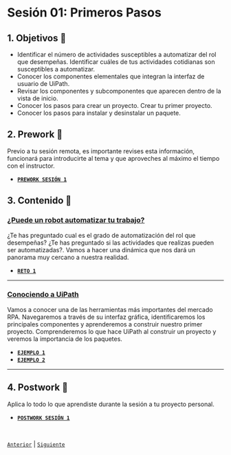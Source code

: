 # Sesión 01: Primeros Pasos

<div>

## 1. Objetivos :dart:

- Identificar el número de actividades susceptibles a automatizar del rol que desempeñas. Identificar cuáles de tus actividades cotidianas son susceptibles a automatizar.
- Conocer los componentes elementales que integran la interfaz de usuario de UiPath.
- Revisar los componentes y subcomponentes que aparecen dentro de la vista de inicio.
- Conocer los pasos para crear un proyecto. Crear tu primer proyecto.
- Conocer los pasos para instalar y desinstalar un paquete.

## 2. Prework :notebook_with_decorative_cover:

Previo a tu sesión remota, es importante revises esta información, funcionará para introducirte al tema y que aproveches al máximo el tiempo con el instructor.

- [**`PREWORK SESIÓN 1`**](https://github.com/bot-jcris/RPA-UiPath-Pepsico-2021/raw/main/Session-01/material/Prework_%20Sesi%C3%B3n%201_%20Primeros%20pasos.pdf)

## 3. Contenido :blue_book:

### <ins>¿Puede un robot automatizar tu trabajo?</ins>

¿Te has preguntado cual es el grado de automatización del rol que desempeñas? ¿Te has preguntado si las actividades que realizas pueden ser automatizadas?. Vamos a hacer una dinámica que nos dará un panorama muy cercano a nuestra realidad.

- [**`RETO 1`**](Challenge-01/README.md)
---

### <ins>Conociendo a UiPath</ins>

Vamos a conocer una de las herramientas más importantes del mercado RPA. Navegaremos a través de su interfaz gráfica, identificaremos los principales componentes y aprenderemos a construir nuestro primer proyecto. Comprenderemos lo que hace UiPath al construir un proyecto y veremos la importancia de los paquetes.

- [**`EJEMPLO 1`**](Example-01/README.md)
- [**`EJEMPLO 2`**](Example-02/README.md)

---

## 4. Postwork :memo:
Aplica lo todo lo que aprendiste durante la sesión a tu proyecto personal.

- [**`POSTWORK SESIÓN 1`**](Postwork/README.md)

<br>

[`Anterior`](../README.md) | [`Siguiente`](../Session-02/README.md)

</div>